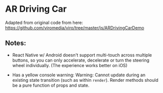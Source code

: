 # AR Driving Car

Adapted from original code from here: 
https://github.com/viromedia/viro/tree/master/js/ARDrivingCarDemo

## Notes:

- React Native w/ Android doesn't support multi-touch across multiple buttons, so you can only accelerate, decelerate or turn the steering wheel individually. (The experience works better on iOS)

- Has a yellow console warning:
Warning: Cannot update during an existing state transition (such as within `render`). Render methods should be a pure function of props and state.